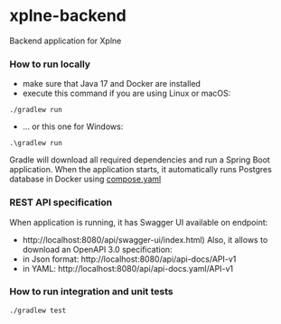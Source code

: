 # xplne-backend
Backend application for Xplne

### How to run locally
- make sure that Java 17 and Docker are installed
- execute this command if you are using Linux or macOS:
```shell
./gradlew run
```
- ... or this one for Windows:
```shell
.\gradlew run
```
Gradle will download all required dependencies and run a Spring Boot application. 
When the application starts, it automatically runs Postgres database in Docker using [compose.yaml](compose.yaml)

### REST API specification
When application is running, it has Swagger UI available on endpoint:
- http://localhost:8080/api/swagger-ui/index.html)
Also, it allows to download an OpenAPI 3.0 specification:
- in Json format: http://localhost:8080/api/api-docs/API-v1
- in YAML: http://localhost:8080/api/api-docs.yaml/API-v1

### How to run integration and unit tests
```shell
./gradlew test
```